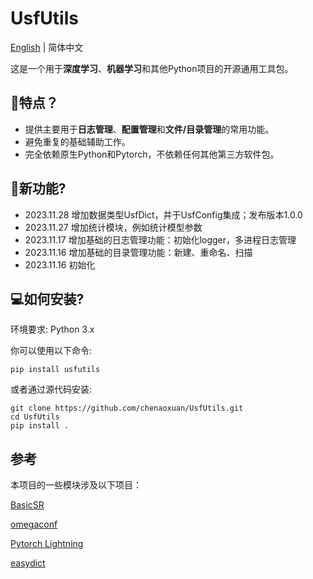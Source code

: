# UsfUtils

<a href="README.md">English</a> | 简体中文</a>

这是一个用于**深度学习**、**机器学习**和其他Python项目的开源通用工具包。

## 🚩特点？

- 提供主要用于**日志管理**、**配置管理**和**文件/目录管理**的常用功能。
- 避免重复的基础辅助工作。
- 完全依赖原生Python和Pytorch，不依赖任何其他第三方软件包。

## 🚀新功能?

- 2023.11.28 增加数据类型UsfDict，并于UsfConfig集成；发布版本1.0.0
- 2023.11.27 增加统计模块，例如统计模型参数
- 2023.11.17 增加基础的日志管理功能：初始化logger，多进程日志管理
- 2023.11.16 增加基础的目录管理功能：新建、重命名、扫描
- 2023.11.16 初始化

## 💻如何安装?

环境要求: Python 3.x

你可以使用以下命令:

```shell
pip install usfutils
```

或者通过源代码安装:

```shell
git clone https://github.com/chenaoxuan/UsfUtils.git
cd UsfUtils
pip install .
```

## 参考

本项目的一些模块涉及以下项目：

[BasicSR](https://github.com/XPixelGroup/BasicSR.git)

[omegaconf](https://github.com/omry/omegaconf.git)

[Pytorch Lightning](https://github.com/Lightning-AI/lightning.git)

[easydict](https://github.com/makinacorpus/easydict.git)

